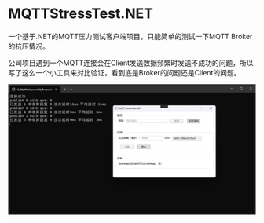 # MQTTStressTest.NET

一个基于.NET的MQTT压力测试客户端项目，只能简单的测试一下MQTT Broker的抗压情况。

公司项目遇到一个MQTT连接会在Client发送数据频繁时发送不成功的问题，所以写了这么一个小工具来对比验证，看到底是Broker的问题还是Client的问题。



![主界面](screenshot.png)